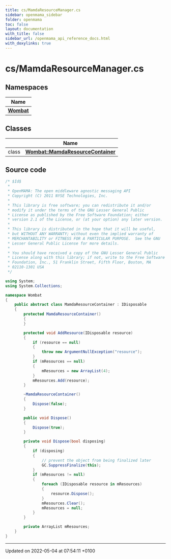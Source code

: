 ```yaml
---
title: cs/MamdaResourceManager.cs
sidebar: openmama_sidebar
folder: openmama
toc: false
layout: documentation
with_title: false
sidebar_url: /openmama_api_reference_docs.html
with_doxylinks: true
---
```


# cs/MamdaResourceManager.cs



## Namespaces

| Name           |
| -------------- |
| **[Wombat](namespaceWombat.html)**  |

## Classes

|                | Name           |
| -------------- | -------------- |
| class | **[Wombat::MamdaResourceContainer](classWombat_1_1MamdaResourceContainer.html)**  |




## Source code

```csharp
/* $Id$
 *
 * OpenMAMA: The open middleware agnostic messaging API
 * Copyright (C) 2011 NYSE Technologies, Inc.
 *
 * This library is free software; you can redistribute it and/or
 * modify it under the terms of the GNU Lesser General Public
 * License as published by the Free Software Foundation; either
 * version 2.1 of the License, or (at your option) any later version.
 *
 * This library is distributed in the hope that it will be useful,
 * but WITHOUT ANY WARRANTY; without even the implied warranty of
 * MERCHANTABILITY or FITNESS FOR A PARTICULAR PURPOSE.  See the GNU
 * Lesser General Public License for more details.
 *
 * You should have received a copy of the GNU Lesser General Public
 * License along with this library; if not, write to the Free Software
 * Foundation, Inc., 51 Franklin Street, Fifth Floor, Boston, MA
 * 02110-1301 USA
 */

using System;
using System.Collections;

namespace Wombat
{
    public abstract class MamdaResourceContainer : IDisposable
    {
        protected MamdaResourceContainer()
        {
        }

        protected void AddResource(IDisposable resource)
        {
            if (resource == null)
            {
                throw new ArgumentNullException("resource");
            }
            if (mResources == null)
            {
                mResources = new ArrayList(4);
            }
            mResources.Add(resource);
        }

        ~MamdaResourceContainer()
        {
            Dispose(false);
        }

        public void Dispose()
        {
            Dispose(true);
        }

        private void Dispose(bool disposing)
        {
            if (disposing)
            {
                // prevent the object from being finalized later
                GC.SuppressFinalize(this);
            }
            if (mResources != null)
            {
                foreach (IDisposable resource in mResources)
                {
                    resource.Dispose();
                }
                mResources.Clear();
                mResources = null;
            }
        }

        private ArrayList mResources;
    }
}
```


-------------------------------

Updated on 2022-05-04 at 07:54:11 +0100
